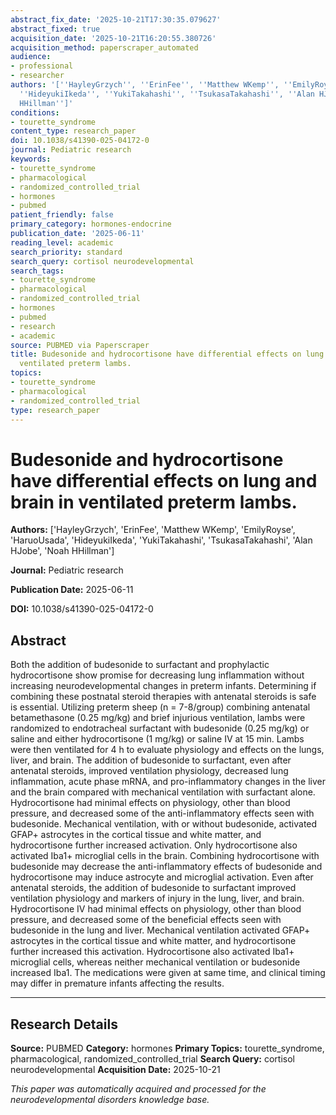 ```yaml
---
abstract_fix_date: '2025-10-21T17:30:35.079627'
abstract_fixed: true
acquisition_date: '2025-10-21T16:20:55.380726'
acquisition_method: paperscraper_automated
audience:
- professional
- researcher
authors: '[''HayleyGrzych'', ''ErinFee'', ''Matthew WKemp'', ''EmilyRoyse'', ''HaruoUsada'',
  ''HideyukiIkeda'', ''YukiTakahashi'', ''TsukasaTakahashi'', ''Alan HJobe'', ''Noah
  HHillman'']'
conditions:
- tourette_syndrome
content_type: research_paper
doi: 10.1038/s41390-025-04172-0
journal: Pediatric research
keywords:
- tourette_syndrome
- pharmacological
- randomized_controlled_trial
- hormones
- pubmed
patient_friendly: false
primary_category: hormones-endocrine
publication_date: '2025-06-11'
reading_level: academic
search_priority: standard
search_query: cortisol neurodevelopmental
search_tags:
- tourette_syndrome
- pharmacological
- randomized_controlled_trial
- hormones
- pubmed
- research
- academic
source: PUBMED via Paperscraper
title: Budesonide and hydrocortisone have differential effects on lung and brain in
  ventilated preterm lambs.
topics:
- tourette_syndrome
- pharmacological
- randomized_controlled_trial
type: research_paper
---
```


# Budesonide and hydrocortisone have differential effects on lung and brain in ventilated preterm lambs.

**Authors:** ['HayleyGrzych', 'ErinFee', 'Matthew WKemp', 'EmilyRoyse', 'HaruoUsada', 'HideyukiIkeda', 'YukiTakahashi', 'TsukasaTakahashi', 'Alan HJobe', 'Noah HHillman']

**Journal:** Pediatric research

**Publication Date:** 2025-06-11

**DOI:** 10.1038/s41390-025-04172-0

## Abstract

Both the addition of budesonide to surfactant and prophylactic hydrocortisone show promise for decreasing lung inflammation without increasing neurodevelopmental changes in preterm infants. Determining if combining these postnatal steroid therapies with antenatal steroids is safe is essential. Utilizing preterm sheep (n = 7-8/group) combining antenatal betamethasone (0.25 mg/kg) and brief injurious ventilation, lambs were randomized to endotracheal surfactant with budesonide (0.25 mg/kg) or saline and either hydrocortisone (1 mg/kg) or saline IV at 15 min. Lambs were then ventilated for 4 h to evaluate physiology and effects on the lungs, liver, and brain. The addition of budesonide to surfactant, even after antenatal steroids, improved ventilation physiology, decreased lung inflammation, acute phase mRNA, and pro-inflammatory changes in the liver and the brain compared with mechanical ventilation with surfactant alone. Hydrocortisone had minimal effects on physiology, other than blood pressure, and decreased some of the anti-inflammatory effects seen with budesonide. Mechanical ventilation, with or without budesonide, activated GFAP+ astrocytes in the cortical tissue and white matter, and hydrocortisone further increased activation. Only hydrocortisone also activated Iba1+ microglial cells in the brain. Combining hydrocortisone with budesonide may decrease the anti-inflammatory effects of budesonide and hydrocortisone may induce astrocyte and microglial activation. Even after antenatal steroids, the addition of budesonide to surfactant improved ventilation physiology and markers of injury in the lung, liver, and brain. Hydrocortisone IV had minimal effects on physiology, other than blood pressure, and decreased some of the beneficial effects seen with budesonide in the lung and liver. Mechanical ventilation activated GFAP+ astrocytes in the cortical tissue and white matter, and hydrocortisone further increased this activation. Hydrocortisone also activated Iba1+ microglial cells, whereas neither mechanical ventilation or budesonide increased Iba1. The medications were given at same time, and clinical timing may differ in premature infants affecting the results.

---

## Research Details

**Source:** PUBMED
**Category:** hormones
**Primary Topics:** tourette_syndrome, pharmacological, randomized_controlled_trial
**Search Query:** cortisol neurodevelopmental
**Acquisition Date:** 2025-10-21

*This paper was automatically acquired and processed for the neurodevelopmental disorders knowledge base.*
